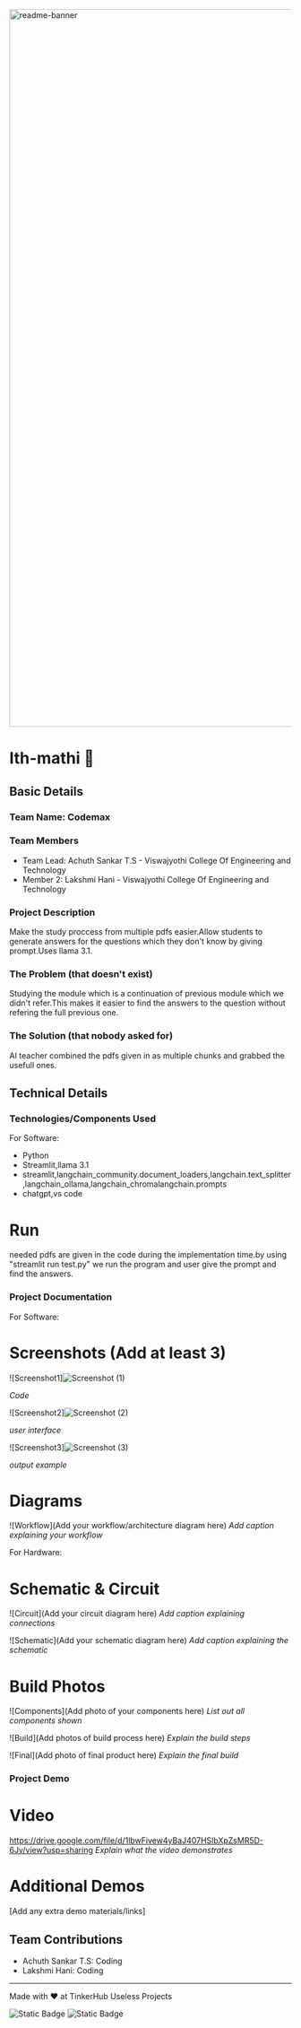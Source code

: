 <img width="1280" alt="readme-banner" src="https://github.com/user-attachments/assets/35332e92-44cb-425b-9dff-27bcf1023c6c">

# Ith-mathi 🎯


## Basic Details
### Team Name: Codemax


### Team Members
- Team Lead: Achuth Sankar T.S - Viswajyothi College Of Engineering and Technology
- Member 2: Lakshmi Hani - Viswajyothi College Of Engineering and Technology

### Project Description
Make the study proccess from multiple pdfs easier.Allow students to generate answers for the questions which they don't know by giving prompt.Uses llama 3.1.

### The Problem (that doesn't exist)
Studying the module which is a continuation of previous module which we didn't refer.This makes it easier to find the answers to the question without refering the full previous one.

### The Solution (that nobody asked for)
AI teacher combined the pdfs given in as multiple chunks and grabbed the usefull ones.

## Technical Details
### Technologies/Components Used
For Software:
- Python
- Streamlit,llama 3.1
- streamlit,langchain_community.document_loaders,langchain.text_splitter,langchain_ollama,langchain_chromalangchain.prompts
- chatgpt,vs code


# Run
needed pdfs are given in the code during the implementation time.by using "streamlit run test.py" we run the program and user give the prompt  and find the answers.

### Project Documentation
For Software:

# Screenshots (Add at least 3)
![Screenshot1]![Screenshot (1)](https://github.com/user-attachments/assets/cf384c26-9971-4f03-bf93-ad4876709544)

*Code*

![Screenshot2]![Screenshot (2)](https://github.com/user-attachments/assets/2f206ce1-01ec-44fb-a028-5dfb4f01ee6a)

*user interface*

![Screenshot3]![Screenshot (3)](https://github.com/user-attachments/assets/843240fa-4b0a-426e-a2f7-1d8720d9ff11)

*output example*

# Diagrams
![Workflow](Add your workflow/architecture diagram here)
*Add caption explaining your workflow*

For Hardware:

# Schematic & Circuit
![Circuit](Add your circuit diagram here)
*Add caption explaining connections*

![Schematic](Add your schematic diagram here)
*Add caption explaining the schematic*

# Build Photos
![Components](Add photo of your components here)
*List out all components shown*

![Build](Add photos of build process here)
*Explain the build steps*

![Final](Add photo of final product here)
*Explain the final build*

### Project Demo
# Video
https://drive.google.com/file/d/1lbwFivew4yBaJ407HSlbXpZsMR5D-6Jv/view?usp=sharing
*Explain what the video demonstrates*

# Additional Demos
[Add any extra demo materials/links]

## Team Contributions
- Achuth Sankar T.S: Coding
- Lakshmi Hani: Coding


---
Made with ❤️ at TinkerHub Useless Projects 

![Static Badge](https://img.shields.io/badge/TinkerHub-24?color=%23000000&link=https%3A%2F%2Fwww.tinkerhub.org%2F)
![Static Badge](https://img.shields.io/badge/UselessProject--24-24?link=https%3A%2F%2Fwww.tinkerhub.org%2Fevents%2FQ2Q1TQKX6Q%2FUseless%2520Projects)


